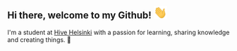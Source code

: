 ## Hi there, welcome to my Github! <img src="https://github.com/ABSphreak/ABSphreak/blob/master/gifs/Hi.gif" width="30px">

I'm a student at [Hive Helsinki](https://www.hive.fi/en/) with a passion for learning, sharing knowledge and creating things. 🌱
<br>
